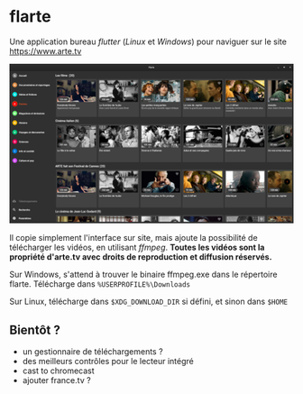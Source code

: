 # flarte

Une application bureau *flutter* (*Linux* et *Windows*) pour naviguer sur le site https://www.arte.tv

<img width="640" src="./screenshots/2023-05-18T23-34-19.png" />

Il copie simplement l'interface sur site, mais ajoute la possibilité de télécharger les vidéos, en utilisant *ffmpeg*.
**Toutes les vidéos sont la propriété d'arte.tv avec droits de reproduction et diffusion réservés.**

Sur Windows, s'attend à trouver le binaire ffmpeg.exe dans le répertoire flarte. Télécharge dans `%USERPROFILE%\Downloads`

Sur Linux, télécharge dans `$XDG_DOWNLOAD_DIR` si défini, et sinon dans `$HOME`

## Bientôt ?

- un gestionnaire de téléchargements ?
- des meilleurs contrôles pour le lecteur intégré
- cast to chromecast
- ajouter france.tv ?

